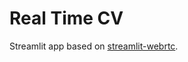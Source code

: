 # Real Time CV
Streamlit app based on [streamlit-webrtc](https://github.com/whitphx/streamlit-webrtc/tree/main).
